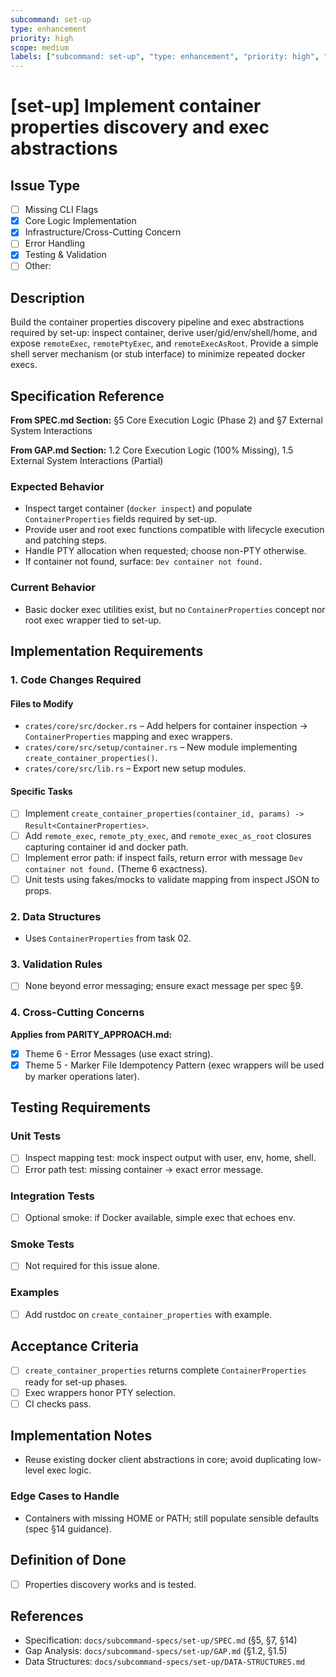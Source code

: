 ```yaml
---
subcommand: set-up
type: enhancement
priority: high
scope: medium
labels: ["subcommand: set-up", "type: enhancement", "priority: high", "area: docker"]
---
```


# [set-up] Implement container properties discovery and exec abstractions

## Issue Type
- [ ] Missing CLI Flags
- [x] Core Logic Implementation
- [x] Infrastructure/Cross-Cutting Concern
- [ ] Error Handling
- [x] Testing & Validation
- [ ] Other: 

## Description
Build the container properties discovery pipeline and exec abstractions required by set-up: inspect container, derive user/gid/env/shell/home, and expose `remoteExec`, `remotePtyExec`, and `remoteExecAsRoot`. Provide a simple shell server mechanism (or stub interface) to minimize repeated docker execs.

## Specification Reference

**From SPEC.md Section:** §5 Core Execution Logic (Phase 2) and §7 External System Interactions

**From GAP.md Section:** 1.2 Core Execution Logic (100% Missing), 1.5 External System Interactions (Partial)

### Expected Behavior
- Inspect target container (`docker inspect`) and populate `ContainerProperties` fields required by set-up.
- Provide user and root exec functions compatible with lifecycle execution and patching steps.
- Handle PTY allocation when requested; choose non-PTY otherwise.
- If container not found, surface: `Dev container not found.`

### Current Behavior
- Basic docker exec utilities exist, but no `ContainerProperties` concept nor root exec wrapper tied to set-up.

## Implementation Requirements

### 1. Code Changes Required

#### Files to Modify
- `crates/core/src/docker.rs` – Add helpers for container inspection → `ContainerProperties` mapping and exec wrappers.
- `crates/core/src/setup/container.rs` – New module implementing `create_container_properties()`.
- `crates/core/src/lib.rs` – Export new setup modules.

#### Specific Tasks
- [ ] Implement `create_container_properties(container_id, params) -> Result<ContainerProperties>`.
- [ ] Add `remote_exec`, `remote_pty_exec`, and `remote_exec_as_root` closures capturing container id and docker path.
- [ ] Implement error path: if inspect fails, return error with message `Dev container not found.` (Theme 6 exactness).
- [ ] Unit tests using fakes/mocks to validate mapping from inspect JSON to props.

### 2. Data Structures
- Uses `ContainerProperties` from task 02.

### 3. Validation Rules
- [ ] None beyond error messaging; ensure exact message per spec §9.

### 4. Cross-Cutting Concerns

**Applies from PARITY_APPROACH.md:**
- [x] Theme 6 - Error Messages (use exact string).
- [x] Theme 5 - Marker File Idempotency Pattern (exec wrappers will be used by marker operations later).

## Testing Requirements

### Unit Tests
- [ ] Inspect mapping test: mock inspect output with user, env, home, shell.
- [ ] Error path test: missing container → exact error message.

### Integration Tests
- [ ] Optional smoke: if Docker available, simple exec that echoes env.

### Smoke Tests
- [ ] Not required for this issue alone.

### Examples
- [ ] Add rustdoc on `create_container_properties` with example.

## Acceptance Criteria
- [ ] `create_container_properties` returns complete `ContainerProperties` ready for set-up phases.
- [ ] Exec wrappers honor PTY selection.
- [ ] CI checks pass.

## Implementation Notes
- Reuse existing docker client abstractions in core; avoid duplicating low-level exec logic.

### Edge Cases to Handle
- Containers with missing HOME or PATH; still populate sensible defaults (spec §14 guidance).

## Definition of Done
- [ ] Properties discovery works and is tested.

## References
- Specification: `docs/subcommand-specs/set-up/SPEC.md` (§5, §7, §14)
- Gap Analysis: `docs/subcommand-specs/set-up/GAP.md` (§1.2, §1.5)
- Data Structures: `docs/subcommand-specs/set-up/DATA-STRUCTURES.md`
